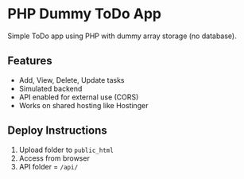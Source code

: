 # PHP Dummy ToDo App

Simple ToDo app using PHP with dummy array storage (no database).

## Features
- Add, View, Delete, Update tasks
- Simulated backend
- API enabled for external use (CORS)
- Works on shared hosting like Hostinger

## Deploy Instructions
1. Upload folder to `public_html`
2. Access from browser
3. API folder = `/api/`
